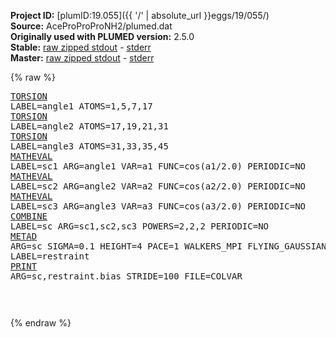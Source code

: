 **Project ID:** [plumID:19.055]({{ '/' | absolute_url }}eggs/19/055/)  
**Source:** AceProProProNH2/plumed.dat  
**Originally used with PLUMED version:** 2.5.0  
**Stable:** [raw zipped stdout](plumed.dat.plumed.stdout.txt.zip) - [stderr](plumed.dat.plumed.stderr)  
**Master:** [raw zipped stdout](plumed.dat.plumed_master.stdout.txt.zip) - [stderr](plumed.dat.plumed_master.stderr)  

{% raw %}<pre>
<a href="https://plumed.github.io/doc-master/user-doc/html/_t_o_r_s_i_o_n.html">TORSION</a> LABEL=angle1 ATOMS=1,5,7,17
<a href="https://plumed.github.io/doc-master/user-doc/html/_t_o_r_s_i_o_n.html">TORSION</a> LABEL=angle2 ATOMS=17,19,21,31
<a href="https://plumed.github.io/doc-master/user-doc/html/_t_o_r_s_i_o_n.html">TORSION</a> LABEL=angle3 ATOMS=31,33,35,45
<a href="https://plumed.github.io/doc-master/user-doc/html/_m_a_t_h_e_v_a_l.html">MATHEVAL</a> LABEL=sc1 ARG=angle1 VAR=a1 FUNC=cos(a1/2.0) PERIODIC=NO
<a href="https://plumed.github.io/doc-master/user-doc/html/_m_a_t_h_e_v_a_l.html">MATHEVAL</a> LABEL=sc2 ARG=angle2 VAR=a2 FUNC=cos(a2/2.0) PERIODIC=NO
<a href="https://plumed.github.io/doc-master/user-doc/html/_m_a_t_h_e_v_a_l.html">MATHEVAL</a> LABEL=sc3 ARG=angle3 VAR=a3 FUNC=cos(a3/2.0) PERIODIC=NO
<a href="https://plumed.github.io/doc-master/user-doc/html/_c_o_m_b_i_n_e.html">COMBINE</a>  LABEL=sc  ARG=sc1,sc2,sc3 POWERS=2,2,2 PERIODIC=NO
<a href="https://plumed.github.io/doc-master/user-doc/html/_m_e_t_a_d.html">METAD</a> ARG=sc SIGMA=0.1 HEIGHT=4 PACE=1 WALKERS_MPI FLYING_GAUSSIAN FILE=HILLS LABEL=restraint
<a href="https://plumed.github.io/doc-master/user-doc/html/_p_r_i_n_t.html">PRINT</a> ARG=sc,restraint.bias STRIDE=100 FILE=COLVAR

</pre>{% endraw %}
